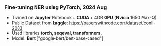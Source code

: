 ### Fine-tuning NER using PyTorch, 2024 Aug

* Trained on **Jupyter** Notebook + **CUDA** + 4GB **GPU**  (**Nvidia** 1650 Max-Q)
* Public Dataset from **kaggle**: https://paperswithcode.com/dataset/conll-2003
* Used libraries **torch,** **seqeval,** **transformers,**
* Model: **Bert** ["google-bert/bert-base-cased"]

